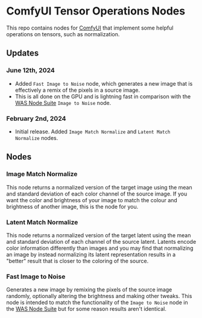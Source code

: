 # ComfyUI Tensor Operations Nodes

This repo contains nodes for [ComfyUI](https://github.com/comfyanonymous/ComfyUI) that implement some helpful operations on tensors, such as normalization.

## Updates

### June 12th, 2024

- Added `Fast Image to Noise` node, which generates a new image that is effectively a remix of the pixels in a source image.
- This is all done on the GPU and is lightning fast in comparison with the [WAS Node Suite](https://github.com/WASasquatch/was-node-suite-comfyui) `Image to Noise` node.

### February 2nd, 2024

- Initial release. Added `Image Match Normalize` and `Latent Match Normalize` nodes.

## Nodes

### Image Match Normalize

This node returns a normalized version of the target image using the mean and standard deviation of each color channel of the source image. If you want the color and brightness of your image to match the colour and brightness of another image,
this is the node for you.

### Latent Match Normalize

This node returns a normalized version of the target latent using the mean and standard deviation of each channel of
the source latent. Latents encode color information differently than images and you may find that normalizing an image
by instead normalizing its latent representation results in a "better" result that is closer to the coloring of the
source.

### Fast Image to Noise

Generates a new image by remixing the pixels of the source image randomly,
optionally altering the brightness and making other tweaks. This node is
intended to match the functionality of the `Image to Noise` node in the [WAS
Node Suite](https://github.com/WASasquatch/was-node-suite-comfyui) but for some
reason results aren't identical.
